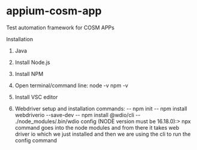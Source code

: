 # appium-cosm-app
Test automation framework for COSM APPs 

Installation
1. Java
2. Install Node.js
3. Install NPM
4. Open terminal/command line:
node -v
npm -v
5. Install VSC editor

6. Webdriver setup and installation commands:
-- npm init
-- npm install webdriverio --save-dev
-- npm install @wdio/cli
-- ./node_modules/.bin/wdio config (NODE version must be 16.18.0):> npx command goes into the node modules and from there it takes web driver io which we just installed and then we are using the cli to run the config command
